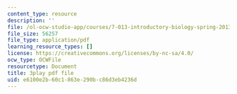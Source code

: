 ```yaml
---
content_type: resource
description: ''
file: /ol-ocw-studio-app/courses/7-013-introductory-biology-spring-2013/e6100e2b60c1863e290bc86d3eb4236d_THR1YOKVdtk.pdf
file_size: 56257
file_type: application/pdf
learning_resource_types: []
license: https://creativecommons.org/licenses/by-nc-sa/4.0/
ocw_type: OCWFile
resourcetype: Document
title: 3play pdf file
uid: e6100e2b-60c1-863e-290b-c86d3eb4236d
---
```

